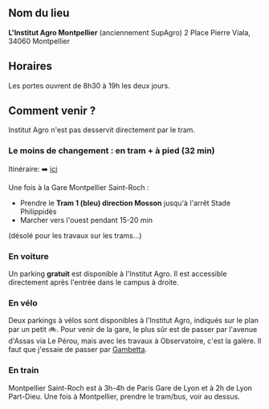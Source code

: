 ## Nom du lieu

**L'Institut Agro Montpellier** (anciennement SupAgro)
2 Place Pierre Viala, 34060 Montpellier

## Horaires

Les portes ouvrent de 8h30 à 19h les deux jours.

## Comment venir ?

Institut Agro n'est pas desservit directement par le tram.

### Le moins de changement : en tram + à pied (32 min)

Itinéraire: ➡️ [ici](https://www.tam-voyages.com/ri/?rub_code=4&laction=synthese&comDep=34172&pointDep=5472%24Gare+Saint%2DRoch%244%2434172&numDep=0&comArr=34172&pointArr=212000011%24Montpellier+Sup+Agro+%2D+INRA+%2D+CIESSAM+%28ENSAM%2C+CNEARC%2C+ENSIA%2DSIARC%2C+CEP+de+Florac%29%241%2434172&numArr=0&laMinute=20&critereRI=2&keywordsDep=Gare+Saint%2DRoch+%28Arr%C3%AAt%29+%2D+MONTPELLIER&keywordsArr=Montpellier+Sup+Agro+%2D+INRA+%2D+CIESSAM+%28ENSAM%2C+CNEARC%2C+ENSIA%2DSIARC%2C+CEP+de+Florac%29+%28Lieu%29+%2D+MONTPEL&bikeDistance=10&laDate=30%2F06%2F2022&typeDate=68&lHeure=08&walkDistance=4000&noscript=0&carDistance=20&search=Lancer+la+recherche)

Une fois à la Gare Montpellier Saint-Roch :

-   Prendre le **Tram 1 (bleu) direction Mosson** jusqu'à l'arrêt Stade Philippidès
-   Marcher vers l'ouest pendant 15-20 min

(désolé pour les travaux sur les trams...)

### En voiture

Un parking **gratuit** est disponible à l'Institut Agro. Il est accessible directement après l'entrée dans le campus à droite.

### En vélo

Deux parkings à vélos sont disponibles à l'Institut Agro, indiqués sur le plan par un petit 🚲. Pour venir de la gare, le plus sûr est de passer par l'avenue d'Assas via Le Pérou, mais avec les travaux à Observatoire, c'est la galère. Il faut que j'essaie de passer par [Gambetta](https://www.google.fr/maps/dir/Montpellier+Saint-Roch,+Pl.+Auguste+Gibert,+34000+Montpellier/L'Institut+Agro+Montpellier,+Montpellier/@43.611096,3.8614239,15.36z/data=!3m1!5s0x12b6af0add4bc30d:0xfe92f22733b5df18!4m14!4m13!1m5!1m1!1s0x12b6afa406650bbd:0x1766935f25749770!2m2!1d3.8807164!2d43.6047981!1m5!1m1!1s0x12b6aefa666835b1:0x4dfbbf08969c2e2c!2m2!1d3.8548934!2d43.6172873!3e1?entry=ttu).

### En train

Montpellier Saint-Roch est à 3h-4h de Paris Gare de Lyon et à 2h de Lyon Part-Dieu. Une fois à Montpellier, prendre le tram/bus, voir au dessus.
